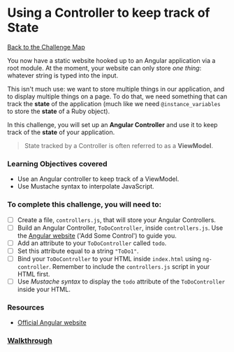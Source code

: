 # Using a Controller to keep track of State

[Back to the Challenge Map](00_challenge_map.md)

You now have a static website hooked up to an Angular application via a root module. At the moment, your website can only store _one thing_: whatever string is typed into the input.

This isn't much use: we want to store multiple things in our application, and to display multiple things on a page. To do that, we need something that can track the **state** of the application (much like we need `@instance_variables` to store the **state** of a Ruby object).

In this challenge, you will set up an **Angular Controller** and use it to keep track of the **state** of your application.

> State tracked by a Controller is often referred to as a **ViewModel**.

### Learning Objectives covered
- Use an Angular controller to keep track of a ViewModel.
- Use Mustache syntax to interpolate JavaScript.

### To complete this challenge, you will need to:

- [ ] Create a file, `controllers.js`, that will store your Angular Controllers.
- [ ] Build an Angular Controller, `ToDoController`, inside `controllers.js`. Use the [Angular website](https://angularjs.org/) ('Add Some Control') to guide you.
- [ ] Add an attribute to your `ToDoController` called `todo`.
- [ ] Set this attribute equal to a string `"ToDo1"`.
- [ ] Bind your `ToDoController` to your HTML inside `index.html` using `ng-controller`. Remember to include the `controllers.js` script in your HTML first.
- [ ] Use *Mustache syntax* to display the `todo` attribute of the `ToDoController` inside your HTML.

### Resources

- [Official Angular website](https://angularjs.org/)

### [Walkthrough](walkthroughs/03_using_a_controller_to_keep_track_of_state.md)
